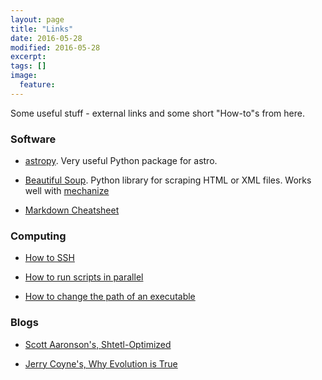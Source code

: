 ```yaml
---
layout: page
title: "Links"
date: 2016-05-28
modified: 2016-05-28
excerpt:
tags: []
image:
  feature:
---
```


Some useful stuff - external links and some short "How-to"s from here.  

### Software

* [astropy](http://www.astropy.org). Very useful Python package for astro.

* [Beautiful Soup](https://www.crummy.com/software/BeautifulSoup/). Python library for scraping HTML or XML files. Works well with [mechanize](http://wwwsearch.sourceforge.net/mechanize/)

* [Markdown Cheatsheet](https://github.com/adam-p/markdown-here/wiki/Markdown-Cheatsheet)

### Computing

* [How to SSH](http://tomkimpson.com/ssh_howto/)

* [How to run scripts in parallel](http://tomkimpson.com/gnuparallel/)

* [How to change the path of an executable](http://tomkimpson.com/otool/)

### Blogs

* [Scott Aaronson's, Shtetl-Optimized](http://www.scottaaronson.com/blog/?m=201606)

* [Jerry Coyne's, Why Evolution is True](https://whyevolutionistrue.wordpress.com)

